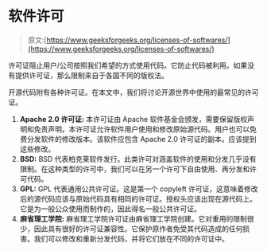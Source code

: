 # 软件许可

> 原文:[https://www.geeksforgeeks.org/licenses-of-softwares/](https://www.geeksforgeeks.org/licenses-of-softwares/)

许可证阻止用户/公司按照我们希望的方式使用代码。它防止代码被利用。如果没有提供许可证，那么限制来自于各国不同的版权法。

开源代码附有各种许可证。在本文中，我们将讨论开源世界中使用的最常见的许可证。

1.  **Apache 2.0 许可证:**
    本许可证由 Apache 软件基金会颁发，需要保留版权声明和免责声明。本许可证允许软件用户使用和修改原始源代码。用户也可以免费分发软件的修改版本。该软件应包含 Apache 2.0 许可证的副本。应该提到这些修改。
2.  **BSD:**
    BSD 代表柏克莱软件发行。此类许可对涵盖软件的使用和分发几乎没有限制。在这种类型的许可中，我们可以在另一个许可下自由使用、再分发和许可代码。
3.  **GPL:**
    GPL 代表通用公共许可证。这是第一个 copyleft 许可证，这意味着修改后的源代码应该与原始代码具有相同的许可证。授权头应该出现在源代码上。它是为一般公众使用而制作的，因此得名一般公共许可证。
4.  **麻省理工学院:**
    麻省理工学院许可证由麻省理工学院创建。它对重用的限制很少，因此具有很好的许可证兼容性。它保护原作者免受其代码造成的任何损害。我们可以修改和重新分发代码，并将它们放在不同的许可证中。
